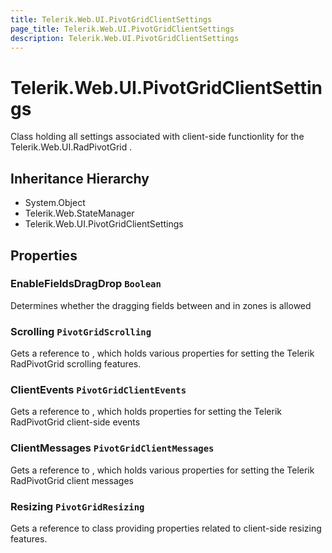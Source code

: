 ```yaml
---
title: Telerik.Web.UI.PivotGridClientSettings
page_title: Telerik.Web.UI.PivotGridClientSettings
description: Telerik.Web.UI.PivotGridClientSettings
---
```


# Telerik.Web.UI.PivotGridClientSettings

Class holding all settings associated with client-side
            functionlity for the Telerik.Web.UI.RadPivotGrid .

## Inheritance Hierarchy

* System.Object
* Telerik.Web.StateManager
* Telerik.Web.UI.PivotGridClientSettings

## Properties

###  EnableFieldsDragDrop `Boolean`

Determines whether the dragging fields between and in zones is allowed

###  Scrolling `PivotGridScrolling`

Gets a reference to , which holds various
                properties for setting the Telerik RadPivotGrid scrolling features.

###  ClientEvents `PivotGridClientEvents`

Gets a reference to , which holds
                properties for setting the Telerik RadPivotGrid client-side events

###  ClientMessages `PivotGridClientMessages`

Gets a reference to , which holds various
                properties for setting the Telerik RadPivotGrid client messages

###  Resizing `PivotGridResizing`

Gets a reference to  class providing properties
                related to client-side resizing features.

